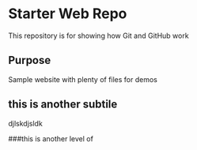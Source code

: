 # Starter Web Repo

This repository is for showing how Git and GitHub work

## Purpose

Sample website with plenty of files for demos




## this is another subtile

djlskdjsldk

###this is another level of
